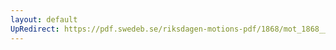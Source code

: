 ```yaml
---
layout: default
UpRedirect: https://pdf.swedeb.se/riksdagen-motions-pdf/1868/mot_1868__fk__00041.pdf
---
```

